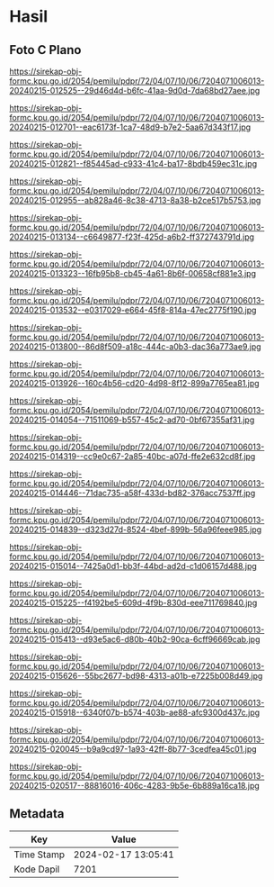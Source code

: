 # Hasil

## Foto C Plano

https://sirekap-obj-formc.kpu.go.id/2054/pemilu/pdpr/72/04/07/10/06/7204071006013-20240215-012525--29d46d4d-b6fc-41aa-9d0d-7da68bd27aee.jpg

https://sirekap-obj-formc.kpu.go.id/2054/pemilu/pdpr/72/04/07/10/06/7204071006013-20240215-012701--eac6173f-1ca7-48d9-b7e2-5aa67d343f17.jpg

https://sirekap-obj-formc.kpu.go.id/2054/pemilu/pdpr/72/04/07/10/06/7204071006013-20240215-012821--f85445ad-c933-41c4-ba17-8bdb459ec31c.jpg

https://sirekap-obj-formc.kpu.go.id/2054/pemilu/pdpr/72/04/07/10/06/7204071006013-20240215-012955--ab828a46-8c38-4713-8a38-b2ce517b5753.jpg

https://sirekap-obj-formc.kpu.go.id/2054/pemilu/pdpr/72/04/07/10/06/7204071006013-20240215-013134--c6649877-f23f-425d-a6b2-ff372743791d.jpg

https://sirekap-obj-formc.kpu.go.id/2054/pemilu/pdpr/72/04/07/10/06/7204071006013-20240215-013323--16fb95b8-cb45-4a61-8b6f-00658cf881e3.jpg

https://sirekap-obj-formc.kpu.go.id/2054/pemilu/pdpr/72/04/07/10/06/7204071006013-20240215-013532--e0317029-e664-45f8-814a-47ec2775f190.jpg

https://sirekap-obj-formc.kpu.go.id/2054/pemilu/pdpr/72/04/07/10/06/7204071006013-20240215-013800--86d8f509-a18c-444c-a0b3-dac36a773ae9.jpg

https://sirekap-obj-formc.kpu.go.id/2054/pemilu/pdpr/72/04/07/10/06/7204071006013-20240215-013926--160c4b56-cd20-4d98-8f12-899a7765ea81.jpg

https://sirekap-obj-formc.kpu.go.id/2054/pemilu/pdpr/72/04/07/10/06/7204071006013-20240215-014054--71511069-b557-45c2-ad70-0bf67355af31.jpg

https://sirekap-obj-formc.kpu.go.id/2054/pemilu/pdpr/72/04/07/10/06/7204071006013-20240215-014319--cc9e0c67-2a85-40bc-a07d-ffe2e632cd8f.jpg

https://sirekap-obj-formc.kpu.go.id/2054/pemilu/pdpr/72/04/07/10/06/7204071006013-20240215-014446--71dac735-a58f-433d-bd82-376acc7537ff.jpg

https://sirekap-obj-formc.kpu.go.id/2054/pemilu/pdpr/72/04/07/10/06/7204071006013-20240215-014839--d323d27d-8524-4bef-899b-56a96feee985.jpg

https://sirekap-obj-formc.kpu.go.id/2054/pemilu/pdpr/72/04/07/10/06/7204071006013-20240215-015014--7425a0d1-bb3f-44bd-ad2d-c1d06157d488.jpg

https://sirekap-obj-formc.kpu.go.id/2054/pemilu/pdpr/72/04/07/10/06/7204071006013-20240215-015225--f4192be5-609d-4f9b-830d-eee711769840.jpg

https://sirekap-obj-formc.kpu.go.id/2054/pemilu/pdpr/72/04/07/10/06/7204071006013-20240215-015413--d93e5ac6-d80b-40b2-90ca-6cff96669cab.jpg

https://sirekap-obj-formc.kpu.go.id/2054/pemilu/pdpr/72/04/07/10/06/7204071006013-20240215-015626--55bc2677-bd98-4313-a01b-e7225b008d49.jpg

https://sirekap-obj-formc.kpu.go.id/2054/pemilu/pdpr/72/04/07/10/06/7204071006013-20240215-015918--6340f07b-b574-403b-ae88-afc9300d437c.jpg

https://sirekap-obj-formc.kpu.go.id/2054/pemilu/pdpr/72/04/07/10/06/7204071006013-20240215-020045--b9a9cd97-1a93-42ff-8b77-3cedfea45c01.jpg

https://sirekap-obj-formc.kpu.go.id/2054/pemilu/pdpr/72/04/07/10/06/7204071006013-20240215-020517--88816016-406c-4283-9b5e-6b889a16ca18.jpg


## Metadata

| Key        | Value               |
| ---------- | ------------------- |
| Time Stamp | 2024-02-17 13:05:41 |
| Kode Dapil | 7201                |



